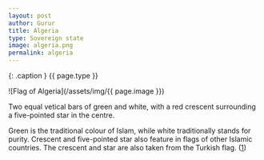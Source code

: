 ```yaml
---
layout: post
author: Gurur
title: Algeria
type: Sovereign state
image: algeria.png
permalink: algeria
---
```

{: .caption }
{{ page.type }}

![Flag of Algeria](/assets/img/{{ page.image }})

Two equal vetical bars of green and white, with a red crescent surrounding a five-pointed star in the centre.

Green is the traditional colour of Islam, while white traditionally stands for purity. Crescent and five-pointed star also feature in flags of other Islamic countries. The crescent and star are also taken from the Turkish flag. (<span class="source-link">[1](http://flagpedia.net/algeria)</span>) 
